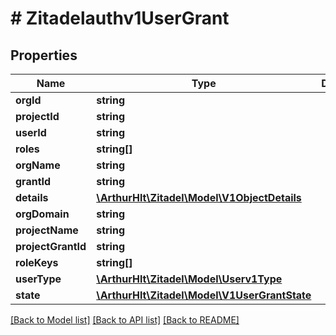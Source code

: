 # # Zitadelauthv1UserGrant

## Properties

Name | Type | Description | Notes
------------ | ------------- | ------------- | -------------
**orgId** | **string** |  | [optional]
**projectId** | **string** |  | [optional]
**userId** | **string** |  | [optional]
**roles** | **string[]** |  | [optional]
**orgName** | **string** |  | [optional]
**grantId** | **string** |  | [optional]
**details** | [**\ArthurHlt\Zitadel\Model\V1ObjectDetails**](V1ObjectDetails.md) |  | [optional]
**orgDomain** | **string** |  | [optional]
**projectName** | **string** |  | [optional]
**projectGrantId** | **string** |  | [optional]
**roleKeys** | **string[]** |  | [optional]
**userType** | [**\ArthurHlt\Zitadel\Model\Userv1Type**](Userv1Type.md) |  | [optional]
**state** | [**\ArthurHlt\Zitadel\Model\V1UserGrantState**](V1UserGrantState.md) |  | [optional]

[[Back to Model list]](../../README.md#models) [[Back to API list]](../../README.md#endpoints) [[Back to README]](../../README.md)

